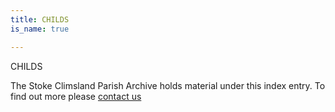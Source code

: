 ```yaml
---
title: CHILDS
is_name: true

---
```


CHILDS


The Stoke Climsland Parish Archive holds material under this index entry. To find out more please [contact us](/contact/)
